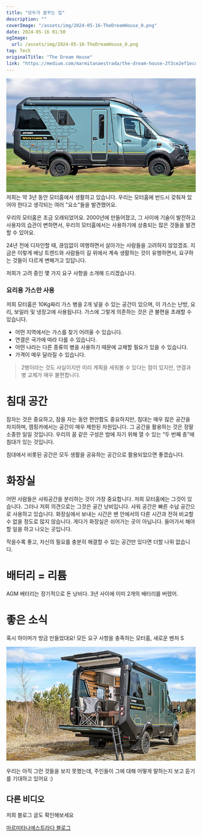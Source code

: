 ```yaml
---
title: "모두가 꿈꾸는 집"
description: ""
coverImage: "/assets/img/2024-05-16-TheDreamHouse_0.png"
date: 2024-05-16 01:50
ogImage: 
  url: /assets/img/2024-05-16-TheDreamHouse_0.png
tag: Tech
originalTitle: "The Dream House"
link: "https://medium.com/marmitanaestrada/the-dream-house-2f3ce2ef1ecd"
---
```



![TheDreamHouse](/assets/img/2024-05-16-TheDreamHouse_0.png)
저희는 약 3년 동안 모터홈에서 생활하고 있습니다. 우리는 모터홈에 반드시 갖춰져 있어야 한다고 생각되는 여러 "요소"들을 발견했어요.

우리의 모터홈은 조금 오래되었어요. 2000년에 만들어졌고, 그 사이에 기술이 발전하고 사용자의 습관이 변하면서, 우리의 모터홈에서는 사용하기에 상충되는 많은 것들을 발견할 수 있어요.

24년 전에 디자인할 때, 끊임없이 여행하면서 살아가는 사람들을 고려하지 않았겠죠. 지금은 이렇게 배낭 트렌드와 사람들이 길 위에서 계속 생활하는 것이 유행하면서, 요구하는 것들이 다르게 변해가고 있답니다.



저희가 고려 중인 몇 가지 요구 사항을 소개해 드리겠습니다.

### 요리용 가스만 사용

저희 모터홈은 10Kg짜리 가스 병을 2개 넣을 수 있는 공간이 있으며, 이 가스는 난방, 요리, 보일러 및 냉장고에 사용됩니다. 가스에 그렇게 의존하는 것은 큰 불편을 초래할 수 있습니다.

- 어떤 지역에서는 가스를 찾기 어려울 수 있습니다.
- 연결은 국가에 따라 다를 수 있습니다.
- 어떤 나라는 다른 종류의 병을 사용하기 때문에 교체할 필요가 있을 수 있습니다.
- 가격이 매우 달라질 수 있습니다.



> 2병이라는 것도 사실이지만 미리 계획을 세워볼 수 있다는 점이 있지만, 연결과 병 교체가 매우 불편합니다.

# 침대 공간

잠자는 것은 중요하고, 잠을 자는 동안 편안함도 중요하지만, 침대는 매우 많은 공간을 차지하며, 캠핑카에서는 공간이 매우 제한된 자원입니다. 그 공간을 활용하는 것은 정말 소중한 일일 것입니다. 우리의 꿈 같은 구성은 밤에 자기 위해 열 수 있는 “두 번째 층”에 침대가 있는 것입니다.

침대에서 비롯된 공간은 모두 생활을 공유하는 공간으로 활용되었으면 좋겠습니다.



# 화장실

어떤 사람들은 샤워공간을 분리하는 것이 가장 중요합니다. 저희 모터홈에는 그것이 있습니다. 그러나 저희 의견으로는 그것은 공간 낭비입니다. 샤워 공간은 빠른 수납 공간으로 사용하고 있습니다. 화장실에서 보내는 시간은 밴 안에서의 다른 시간과 전혀 비교할 수 없을 정도로 많지 않습니다. 게다가 화장실은 쉬어가는 곳이 아닙니다. 들어가서 해야 할 일을 하고 나오는 곳입니다.

작을수록 좋고, 자신의 필요를 충분히 해결할 수 있는 공간만 있다면 더할 나위 없습니다.

# 배터리 = 리튬



AGM 배터리는 장기적으로 돈 낭비다. 3년 사이에 이미 2개의 배터리를 버렸어.

# 좋은 소식

혹시 하이머가 방금 만들었대요! 모든 요구 사항을 충족하는 모터홈, 새로운 벤처 S

![이미지](/assets/img/2024-05-16-TheDreamHouse_1.png)



우리는 아직 그런 것들을 보지 못했는데, 주인들이 그에 대해 어떻게 말하는지 보고 듣기를 기대하고 있어요 :)

## 다른 비디오

저희 블로그 글도 확인해보세요

[마르미타나에스트라다 블로그](https://www.marmitanaestrada.com/the-dream-house/)